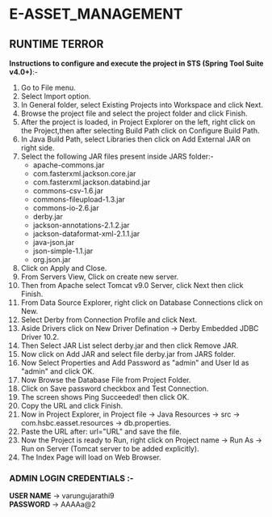 # E-ASSET_MANAGEMENT

## RUNTIME TERROR

**Instructions to configure and execute the project in STS (Spring Tool Suite v4.0+)**:-

1. Go to File menu.
2. Select Import option.
3. In General folder, select Existing Projects into Workspace and click Next.
4. Browse the project file and select the project folder and click Finish.
5. After the project is loaded, in Project Explorer on the left, right click on the Project,then after selecting Build Path click on Configure Build Path.
6. In Java Build Path, select Libraries then click on Add External JAR on right side.
7. Select the following JAR files present inside JARS folder:-
   - apache-commons.jar
   - com.fasterxml.jackson.core.jar
   - com.fasterxml.jackson.databind.jar
   - commons-csv-1.6.jar
   - commons-fileupload-1.3.jar
   - commons-io-2.6.jar
   - derby.jar
   - jackson-annotations-2.1.2.jar
   - jackson-dataformat-xml-2.1.1.jar
   - java-json.jar
   - json-simple-1.1.jar
   - org.json.jar
8. Click on Apply and Close.
9. From Servers View, Click on create new server.
10. Then from Apache select Tomcat v9.0 Server, click Next then click Finish.
11. From Data Source Explorer, right click on Database Connections click on New.
12. Select Derby from Connection Profile and click Next.
13. Aside Drivers click on New Driver Defination -> Derby Embedded JDBC Driver 10.2.
14. Then Select JAR List select derby.jar and then click Remove JAR.
15. Now click on Add JAR and select file derby.jar from JARS folder.
16. Now Select Properties and Add Password as "admin" and User Id as "admin" and click OK.
17. Now Browse the Database File from Project Folder.
18. Click on Save password checkbox and Test Connection.
19. The screen shows Ping Succeeded! then click OK.
20. Copy the URL and click Finish.
21. Now in Project Explorer, in Project file -> Java Resources -> src  -> com.hsbc.easset.resources -> db.properties.
22. Paste the URL after: url="URL" and save the file.
23. Now the Project is ready to Run, right click on Project name -> Run As -> Run on Server (Tomcat server to be added explicitly).
24. The Index Page will load on Web Browser.

### ADMIN LOGIN CREDENTIALS :-

**USER NAME**  -> varungujarathi9  
**PASSWORD** -> AAAAa@2
